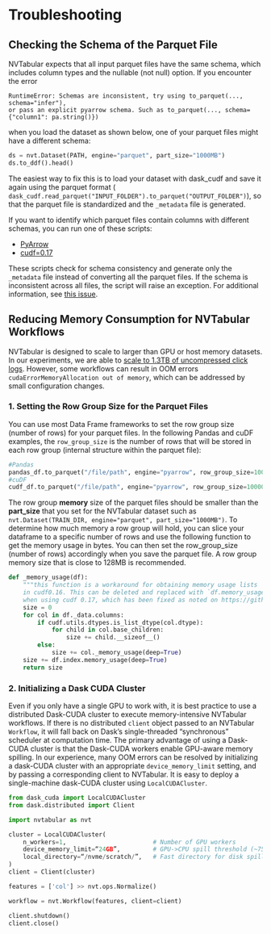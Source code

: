 Troubleshooting
===============

## Checking the Schema of the Parquet File

NVTabular expects that all input parquet files have the same schema, which includes column types and the nullable (not null) option. If you encounter the error
```
RuntimeError: Schemas are inconsistent, try using to_parquet(..., schema="infer"),
or pass an explicit pyarrow schema. Such as to_parquet(..., schema={"column1": pa.string()})
```
when you load the dataset as shown below, one of your parquet files might have a different schema:

```python
ds = nvt.Dataset(PATH, engine="parquet", part_size="1000MB")
ds.to_ddf().head()
```

The easiest way to fix this is to load your dataset with dask_cudf and save it again using the parquet format ( ```dask_cudf.read_parquet("INPUT_FOLDER").to_parquet("OUTPUT_FOLDER")```), so that the parquet file is standardized and the ```_metadata``` file is generated.

If you want to identify which parquet files contain columns with different schemas, you can run one of these scripts:
* [PyArrow](https://github.com/dask/dask/issues/6504#issuecomment-675465645)
* [cudf=0.17](https://github.com/rapidsai/cudf/pull/6796#issue-522934284)

These scripts check for schema consistency and generate only the ```_metadata``` file instead of
converting all the parquet files. If the schema is inconsistent across all files, the script will
raise an exception. For additional information, see [this
issue](https://github.com/NVIDIA/NVTabular/issues/429).

## Reducing Memory Consumption for NVTabular Workflows

NVTabular is designed to scale to larger than GPU or host memory datasets. In our experiments, we are able to [scale to 1.3TB of uncompressed click logs](https://github.com/NVIDIA/NVTabular/tree/main/examples/scaling-criteo). However, some workflows can result in OOM errors `cudaErrorMemoryAllocation out of memory`, which can be addressed by small configuration changes.

### 1. Setting the Row Group Size for the Parquet Files

You can use most Data Frame frameworks to set the row group size (number of rows) for your parquet files. In the following Pandas and cuDF examples, the ```row_group_size``` is the number of rows that will be stored in each row group (internal structure within the parquet file):
```python
#Pandas
pandas_df.to_parquet("/file/path", engine="pyarrow", row_group_size=10000)
#cuDF
cudf_df.to_parquet("/file/path", engine="pyarrow", row_group_size=10000)
```

The row group **memory** size of the parquet files should be smaller than the **part_size** that
you set for the NVTabular dataset such as ```nvt.Dataset(TRAIN_DIR, engine="parquet",
part_size="1000MB")```. To determine how much memory a row group will hold, you can slice your dataframe to a specific number of rows and use the following function to get the memory usage in bytes. You can then set the row_group_size (number of rows) accordingly when you save the parquet file. A row group memory size that is close to 128MB is recommended.

```python
def _memory_usage(df):
    """this function is a workaround for obtaining memory usage lists
    in cudf0.16. This can be deleted and replaced with `df.memory_usage(deep= True, index=True).sum()`
    when using cudf 0.17, which has been fixed as noted on https://github.com/rapidsai/cudf/pull/6549)"""
    size = 0
    for col in df._data.columns:
        if cudf.utils.dtypes.is_list_dtype(col.dtype):
            for child in col.base_children:
                size += child.__sizeof__()
        else:
            size += col._memory_usage(deep=True)
    size += df.index.memory_usage(deep=True)
    return size
```

### 2. Initializing a Dask CUDA Cluster

Even if you only have a single GPU to work with, it is best practice to use a distributed Dask-CUDA cluster to execute memory-intensive NVTabular workflows. If there is no distributed `client` object passed to an NVTabular `Workflow`, it will fall back on Dask’s single-threaded “synchronous” scheduler at computation time. The primary advantage of using a Dask-CUDA cluster is that the Dask-CUDA workers enable GPU-aware memory spilling.  In our experience, many OOM errors can be resolved by initializing a dask-CUDA cluster with an appropriate `device_memory_limit` setting, and by passing a corresponding client to NVTabular.  It is easy to deploy a single-machine dask-CUDA cluster using `LocalCUDACluster`.

```python
from dask_cuda import LocalCUDACluster
from dask.distributed import Client

import nvtabular as nvt

cluster = LocalCUDACluster(
    n_workers=1,                        # Number of GPU workers
    device_memory_limit=“24GB”,         # GPU->CPU spill threshold (~75% of GPU memory)
    local_directory=“/nvme/scratch/”,   # Fast directory for disk spilling
)
client = Client(cluster)

features = ['col'] >> nvt.ops.Normalize()

workflow = nvt.Workflow(features, client=client)

client.shutdown()
client.close()
```